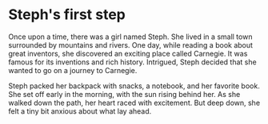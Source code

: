 # Steph's first step

Once upon a time, there was a girl named Steph. She lived in a small town surrounded by mountains and rivers. One day, while reading a book about great inventors, she discovered an exciting place called Carnegie. It was famous for its inventions and rich history. Intrigued, Steph decided that she wanted to go on a journey to Carnegie.

Steph packed her backpack with snacks, a notebook, and her favorite book. She set off early in the morning, with the sun rising behind her. As she walked down the path, her heart raced with excitement.  But deep down, she felt a tiny bit anxious about what lay ahead.